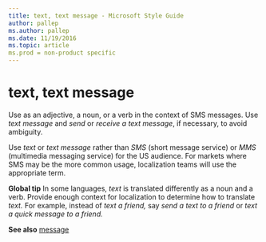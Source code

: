 ```yaml
---
title: text, text message - Microsoft Style Guide
author: pallep
ms.author: pallep
ms.date: 11/19/2016
ms.topic: article
ms.prod = non-product specific
---
```


# text, text message

Use as an adjective, a noun, or a verb in the context of SMS messages. Use *text message* and *send* or *receive* *a text message*, if necessary, to avoid ambiguity. 

Use *text* or *text message* rather than *SMS* (short message service) or *MMS* (multimedia
messaging service) for the US audience. For markets where SMS may be
the more common usage, localization teams will use the appropriate term.

**Global tip**  In some languages, *text* is translated differently as a noun and a verb. Provide enough context for localization to determine how to translate *text.* For example, instead of *text a friend,* say *send a text to a friend* or *text a quick message to a friend.*

**See also** [message](/style-guide/a-z-word-list-term-collections/m/message)
